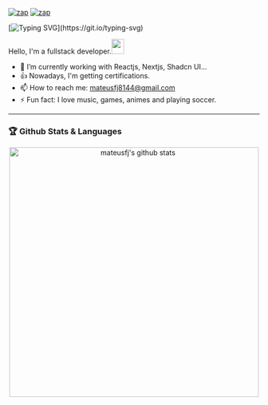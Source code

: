[![zap](https://img.shields.io/badge/Instagram-E4405F?style=for-the-badge&logo=instagram&logoColor=white)](https://www.instagram.com/pedro.ffda/)
[![zap](https://img.shields.io/badge/LinkedIn-0077B5?style=for-the-badge&logo=linkedin&logoColor=white)](https://www.linkedin.com/in/pedroffda/)

[![Typing SVG](https://readme-typing-svg.herokuapp.com?lines=Hi%2C+I'm+happy+because+you+are+here!!!)](https://git.io/typing-svg)

Hello, I'm a fullstack developer.<a href="https://www.gautamkrishnar.com/"><img src="https://media.giphy.com/media/hvRJCLFzcasrR4ia7z/giphy.gif" width="25px" height="30px"></a>

- 🍃 I’m currently working with Reactjs, Nextjs, Shadcn UI...
- 👍 Nowadays, I'm getting certifications.
- 📫 How to reach me: mateusfj8144@gmail.com
- ⚡ Fun fact: I love music, games, animes and playing soccer.

<hr>

### 🏆 Github Stats & Languages

<p align="center">
    <a href="https://github.com/mateusfj">
        <img align="center"
             src="https://github-readme-stats.vercel.app/api?username=MateusFJ&show_icons=true&include_all_commits=true&theme=dark&hide_border=true&count_private=true&ring_color=pink"
             alt="mateusfj's github stats" width="500"/>
    </a> 
</p>
